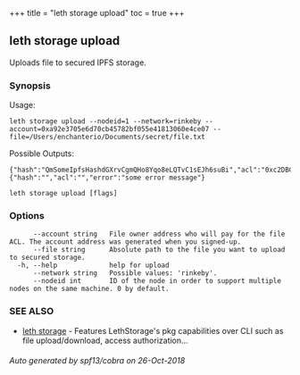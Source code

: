 +++
title = "leth storage upload"
toc = true
+++
## leth storage upload

Uploads file to secured IPFS storage.

### Synopsis


Usage:

	leth storage upload --nodeid=1 --network=rinkeby --account=0xa92e3705e6d70cb45782bf055e41813060e4ce07 --file=/Users/enchanterio/Documents/secret/file.txt

Possible Outputs:

	{"hash":"QmSomeIpfsHashdGXrvCgmQHo8Yqo8eLQTvC1sEJh6suBi","acl":"0xc2DBC8CdAba2df432C821639B80302f0675D6f74","error":""}
	{"hash":"","acl":"","error":"some error message"}


```
leth storage upload [flags]
```

### Options

```
      --account string   File owner address who will pay for the file ACL. The account address was generated when you signed-up.
      --file string      Absolute path to the file you want to upload to secured storage.
  -h, --help             help for upload
      --network string   Possible values: 'rinkeby'.
      --nodeid int       ID of the node in order to support multiple nodes on the same machine. 0 by default.
```

### SEE ALSO

* [leth storage](/04.cli-docs/leth/storage/)	 - Features LethStorage's pkg capabilities over CLI such as file upload/download, access authorization...

###### Auto generated by spf13/cobra on 26-Oct-2018
